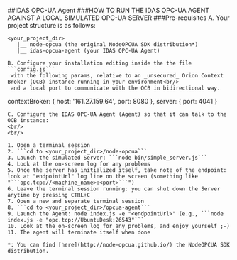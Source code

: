 ##IDAS OPC-UA Agent
###HOW TO RUN THE IDAS OPC-UA AGENT AGAINST A LOCAL SIMULATED OPC-UA SERVER
###Pre-requisites
A. Your project structure is as follows: <br/>
```
<your_project_dir>
   |__ node-opcua (the original NodeOPCUA SDK distribution*)
   |__ idas-opcua-agent (your IDAS OPC-UA Agent)

B. Configure your installation editing inside the the file ```config.js```
 with the following params, relative to an _unsecured_ Orion Context Broker (OCB) instance running in your environment<br/>
 and a local port to communicate with the OCB in bidirectional way.
 ```
  contextBroker: {
    host: '161.27.159.64', 
    port: 8080
},
server: {
    port: 4041
}
```
C. Configure the IDAS OPC-UA Agent (Agent) so that it can talk to the OCB instance:
<br/>
<br/>

1. Open a terminal session
2. ```cd to <your_project_dir>/node-opcua```
3. Launch the simulated Server: ```node bin/simple_server.js```
4. Look at the on-screen log for any problems 
5. Once the server has initialized itself, take note of the endpoint: look at "endpointUrl" log line on the screen (something like "```opc.tcp://<machine_name>:<port>```")
6. Leave the terminal session running: you can shut down the Server anytime by pressing CTRL+C
7. Open a new and separate terminal session
8. ```cd to <your_project_dir>/opcua-agent```
9. Launch the Agent: node index.js -e "<endpointUrl>" (e.g., ```node index.js -e "opc.tcp://UbuntuDesk:26543"```
10. Look at the on-screen log for any problems, and enjoy yourself ;-)
11. The agent will terminate itself when done

*: You can find [here](http://node-opcua.github.io/) the NodeOPCUA SDK distribution.
